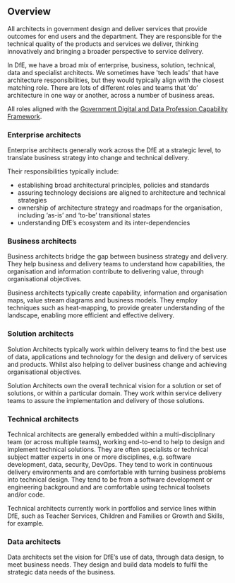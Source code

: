 ## Overview

All architects in government design and deliver services that provide outcomes for end users and the department. They are responsible for the technical quality of the products and services we deliver, thinking innovatively and bringing a broader perspective to service delivery.

In DfE, we have a broad mix of enterprise, business, solution, technical, data and specialist architects. We sometimes have 'tech leads' that have architecture responsibilities, but they would typically align with the closest matching role. There are lots of different roles and teams that ‘do’ architecture in one way or another, across a number of business areas.

All roles aligned with the [Government Digital and Data Profession Capability Framework](https://ddat-capability-framework.service.gov.uk).

### Enterprise architects

Enterprise architects generally work across the DfE at a strategic level, to translate business strategy into change and technical delivery.

Their responsibilities typically include:

- establishing broad architectural principles, policies and standards
- assuring technology decisions are aligned to architecture and technical strategies
- ownership of architecture strategy and roadmaps for the organisation, including ‘as-is’ and ‘to-be’ transitional states
- understanding DfE’s ecosystem and its inter-dependencies

### Business architects

Business architects bridge the gap between business strategy and delivery. They help business and delivery teams to understand how capabilities, the organisation and information contribute to delivering value, through organisational objectives.

Business architects typically create capability, information and organisation maps, value stream diagrams and business models. They employ techniques such as heat-mapping, to provide greater understanding of the landscape, enabling more efficient and effective delivery.

### Solution architects

Solution Architects typically work within delivery teams to find the best use of data, applications and technology for the design and delivery of services and products. Whilst also helping to deliver business change and achieving organisational objectives.

Solution Architects own the overall technical vision for a solution or set of solutions, or within a particular domain. They work within service delivery teams to assure the implementation and delivery of those solutions.

### Technical architects

Technical architects are generally embedded within a multi-disciplinary team (or across multiple teams), working end-to-end to help to design and implement technical solutions. They are often specialists or technical subject matter experts in one or more disciplines, e.g. software development, data, security, DevOps. They tend to work in continuous delivery environments and are comfortable with turning business problems into technical design. They tend to be from a software development or engineering background and are comfortable using technical toolsets and/or code.

Technical architects currently work in portfolios and service lines within DfE, such as Teacher Services, Children and Families or Growth and Skills, for example.

### Data architects

Data architects set the vision for DfE’s use of data, through data design, to meet business needs. They design and build data models to fulfil the strategic data needs of the business.